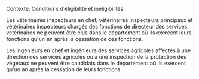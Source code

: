 Contexte: Conditions d'éligibilité et inéligibilités

Les vétérinaires inspecteurs en chef, vétérinaires inspecteurs principaux et vétérinaires inspecteurs chargés des fonctions de directeur des services vétérinaires ne peuvent être élus dans le département où ils exercent leurs fonctions qu'un an après la cessation de ces fonctions.

Les ingénieurs en chef et ingénieurs des services agricoles affectés à une direction des services agricoles ou à une inspection de la protection des végétaux ne peuvent être candidats dans le département où ils exercent qu'un an après la cessation de leurs fonctions.
